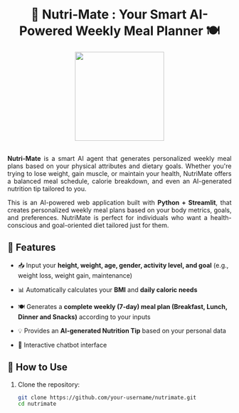 
<h1 align = "center"> <b> 🥗 Nutri-Mate : Your Smart AI-Powered Weekly Meal Planner 🍽️ </b> </h1>

<div align="center">
  <img height="200" src="https://media1.giphy.com/media/v1.Y2lkPTc5MGI3NjExazE5bjhvM2twYjV5czZ2MDAydWgxN2xpNTQ4bm1tMzhoODU3bWpkdiZlcD12MV9pbnRlcm5hbF9naWZfYnlfaWQmY3Q9Zw/RltQlCSRa2UMg/giphy.gif"  />
</div>
<br> 
<p align="justify"> <b>Nutri-Mate</b> is a smart AI agent that generates personalized weekly meal plans based on your physical attributes and dietary goals. Whether you're trying to lose weight, gain muscle, or maintain your health, NutriMate offers a balanced meal schedule, calorie breakdown, and even an AI-generated nutrition tip tailored to you.</p>

<p align="justify"> This is an AI-powered web application built with <b>Python + Streamlit</b>, that creates personalized weekly meal plans based on your body metrics, goals, and preferences. NutriMate is perfect for individuals who want a health-conscious and goal-oriented diet tailored just for them.</p>

## 🚀 Features

- 📥 Input your <b>height, weight, age, gender, activity level, and goal</b> (e.g., weight loss, weight gain, maintenance)

- 📊 Automatically calculates your **BMI** and **daily caloric needs**

- 🍽️ Generates a **complete weekly (7-day) meal plan (Breakfast, Lunch, Dinner and Snacks)** according to your inputs

- 💡 Provides an **AI-generated Nutrition Tip** based on your personal data

- 💬 Interactive chatbot interface


## 🚀 How to Use

1. Clone the repository:
   ```bash
   git clone https://github.com/your-username/nutrimate.git
   cd nutrimate
